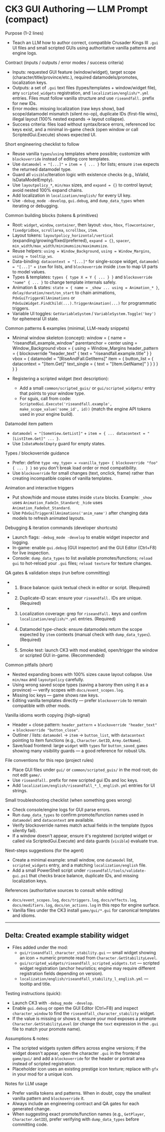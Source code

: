 # CK3 GUI Authoring — LLM Prompt (compact)

Purpose (1–2 lines)
- Teach an LLM how to author correct, compatible Crusader Kings III `.gui` UI files and small scripted GUIs using authoritative vanilla patterns and engine logs.

Contract (inputs / outputs / error modes / success criteria)
- Inputs: requested GUI feature (window/widget), target scope (character/title/province/etc.), required datamodels/promotes, localization keys.
- Outputs: a set of `.gui` text files (types/templates + window/widget file), any `scripted_widgets` registration, and `localization/english/*.yml` entries. Files must follow vanilla structure and use `riseandfall.` prefix for new IDs.
- Error modes: missing localization (raw keys show), bad scope/datamodel mismatch (silent no-op), duplicate IDs (first-file wins), illegal layout (100% nested expands → layout collapse).
- Success criteria: files load without syntax/brace errors, referenced loc keys exist, and a minimal in-game check (open window or call ScriptedGui.Execute) shows expected UI.

Short engineering checklist to follow
- Reuse vanilla `types`/`using` templates where possible; customize with `blockoverride` instead of editing core templates.
- Use `datamodel = "[...]"` + `item = { ... }` for lists; ensure `item` expects the returned datamodel type.
- Guard all `visible`/iteration logic with existence checks (e.g., IsValid, IsDataModelEmpty).
- Use `layoutpolicy_*`, `min/max` sizes, and `expand = {}` to control layout; avoid nested 100% expand chains.
- Add localization in `localization/english/` for every UI key.
- Use `-debug_mode -develop`, `gui.debug`, and `dump_data_types` when iterating or debugging.

Common building blocks (tokens & primitives)
- Root: `widget`, `window`, `container`, then layout: `vbox`, `hbox`, `flowcontainer`, `fixedgridbox`, `scrollarea`, `scrollbox`, `item`.
- Layout tokens: `layoutpolicy_horizontal/vertical` (expanding/growing/fixed/preferred), `expand = {}`, `spacer`, `min_width/max_width/minimumsize/maximumsize`.
- Reuse helpers: `using = Window_Background`, `using = Window_Margins`, `using = tooltip_ws`.
- Data-binding: `datacontext = "[...]"` for single-scope widget, `datamodel = "[...]"` + `item` for lists, and `blockoverride` inside `item` to map UI parts to model values.
- Types & templates: `types { type X = Y { ... } }` and `blockoverride "name" { ... }` to change template internals safely.
- Animation & states: `state = { name = _show ... using = Animation_* }`, `delay/duration/next/on_start` to chain animations, `PdxGuiTriggerAllAnimations` or `PdxGuiWidget.FindChild(...).TriggerAnimation(...)` for programmatic triggers.
- Variable UI toggles: `GetVariableSystem` / `VariableSystem.Toggle('key')` for ephemeral UI state.

Common patterns & examples (minimal, LLM-ready snippets)
- Minimal window skeleton (concept):
  window = {
    name = "riseandfall_example_window"
    parentanchor = center
    using = Window_Background
    vbox = {
      using = Window_Margins
      header_pattern = { blockoverride "header_text" { text = "riseandfall.example.title" } }
      vbox = { datamodel = "[RiseAndFall.GetItems]" item = { button_list = { datacontext = "[Item.Get]" text_single = { text = "[Item.GetName]" } } } }
    }
  }

- Registering a scripted widget (text description):
  - Add a small `common/scripted_guis/` or `gui/scripted_widgets/` entry that points to your window type.
  - For sguis, call from code: `ScriptedGui.Execute('riseandfall.example', make_scope_value('some_id', id))` (match the engine API tokens used in your engine build).

Datamodel item pattern
- `datamodel = "[SomeView.GetList]"` + `item = { ... datacontext = "[ListItem.Get]" ... }`.
- Use `IsDataModelEmpty` guard for empty states.

Types / blockoverride guidance
- Prefer: define `type <my_type> = <vanilla_type> { blockoverride "foo" { ... } }` so you don't break load order or mod compatibility.
- Use `blockoverride` for small changes (text, onclick, frame) rather than creating incompatible copies of vanilla templates.

Animation and interactive triggers
- Put show/hide and mouse states inside `state` blocks. Example: `_show` uses `Animation_FadeIn_Standard`; `_hide` uses `Animation_FadeOut_Standard`.
- Use `PdxGuiTriggerAllAnimations('anim_name')` after changing data models to refresh animated layouts.

Debugging & iteration commands (developer shortcuts)
- Launch flags: `-debug_mode -develop` to enable widget inspector and logging.
- In-game: enable `gui.debug` (GUI inspector) and the GUI Editor (Ctrl+F8) for live inspection.
- Console: `dump_data_types` to list available promotes/functions; `reload gui` to hot-reload your `.gui` files; `reload texture` for texture changes.

QA gates & validation steps (run before committing)
- 1) Brace balance: quick textual check in editor or script. (Required)
- 2) Duplicate-ID scan: ensure your `riseandfall.` IDs are unique. (Required)
- 3) Localization coverage: grep for `riseandfall.` keys and confirm `localization/english/*.yml` entries. (Required)
- 4) Datamodel type-check: ensure datamodels return the scope expected by `item` contexts (manual check with `dump_data_types`). (Required)
- 5) Smoke test: launch CK3 with mod enabled, open/trigger the window or scripted GUI in-game. (Recommended)

Common pitfalls (short)
- Nested expanding boxes with 100% sizes cause layout collapse. Use `min/max` and `layoutpolicy` carefully.
- Using wrong saved scope types (saving a barony then using it as a province) — verify scopes with `docs/event_scopes.log`.
- Missing loc keys — game shows raw keys.
- Editing vanilla templates directly — prefer `blockoverride` to remain compatible with other mods.

Vanilla idioms worth copying (high-signal)
- Header + close pattern: `header_pattern` + `blockoverride "header_text"` + `blockoverride "button_close"`.
- Outliner / lists: `datamodel` → `item` → `button_list`, with `datacontext` pointing to item functions (e.g., `Character.GetID`, `Army.GetName`).
- Save/load frontend: large `widget` with `types` for `button_saved_games` showing many visibility guards — a good reference for robust UIs.

File conventions for this repo (project rules)
- Place GUI files under `gui/` or `common/scripted_guis/` in the mod root; do not edit `game/`.
- Use `riseandfall.` prefix for new scripted gui IDs and loc keys.
- Add `localization/english/riseandfall_*_l_english.yml` entries for UI strings.

Small troubleshooting checklist (when something goes wrong)
- Check console/engine logs for GUI parse errors.
- Run `dump_data_types` to confirm promote/function names used in `datamodel` and `datacontext` are available.
- Verify blockoverride names match actual fields in the template (typos silently fail).
- If a window doesn't appear, ensure it's registered (scripted widget or called via ScriptedGui.Execute) and data guards (`visible`) evaluate true.

Next-steps suggestions (for the agent)
- Create a minimal example: small window, one `datamodel` list, `scripted_widgets` entry, and a matching `localization/english` file.
- Add a small PowerShell script under `riseandfall/tools/validate-gui.ps1` that checks brace balance, duplicate IDs, and missing localization keys.

References (authoritative sources to consult while editing)
- `docs/event_scopes.log`, `docs/triggers.log`, `docs/effects.log`, `docs/modifiers.log`, `docs/on_actions.log` in this repo for engine surface.
- Vanilla files under the CK3 install `game/gui/*.gui` for canonical templates and idioms.

---

## Delta: Created example stability widget
- Files added under the mod:
  - `gui/riseandfall_character_stability.gui` — small widget showing an icon + numeric promote read from `Character.GetStabilityLevel`.
  - `gui/scripted_widgets/riseandfall_scripted_widgets.txt` — scripted widget registration (anchor heuristics; engine may require different registration fields depending on version).
  - `localization/english/riseandfall_stability_l_english.yml` — tooltip and title.

Testing instructions (quick):
- Launch CK3 with `-debug_mode -develop`.
- Enable `gui.debug` or open the GUI Editor (Ctrl+F8) and inspect `character_window` to find the `riseandfall_character_stability` widget.
- If the value is missing or shows `0`, ensure your mod exposes a promote `Character.GetStabilityLevel` (or change the `text` expression in the `.gui` file to match your promote name).

Assumptions & notes:
- The scripted widgets system differs across engine versions; if the widget doesn't appear, open the character `.gui` in the frontend `game/gui/` and add a `blockoverride` for the header or portrait area instead of scripted registration.
- Placeholder icon uses an existing prestige icon texture; replace with `gfx` in your mod for a unique icon.

Notes for LLM usage
- Prefer vanilla tokens and patterns. When in doubt, copy the smallest vanilla pattern and `blockoverride` it.
- Always include an engineering contract and QA gates for each generated change.
- When suggesting exact promote/function names (e.g., `GetPlayer`, `Character.GetID`), prefer verifying with `dump_data_types` before committing code.

